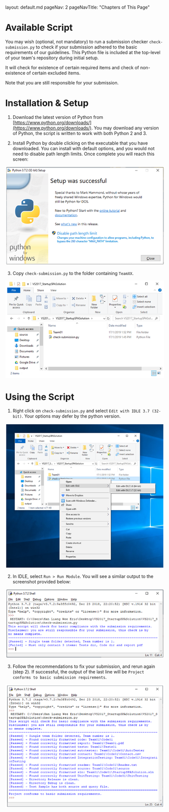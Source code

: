 <br>

<frontmatter>
  layout: default.md
  pageNav: 2
  pageNavTitle: "Chapters of This Page"
</frontmatter>

[](#available-script)Available Script
=====================================

You may wish (optional, not mandatory) to run a submission checker `check-submission.py` to check if your submission adhered to the basic requirements of our guidelines. This Python file is included at the top-level of your team's repository during initial setup.

It will check for existence of certain required items and check of non-existence of certain excluded items.

Note that you are still responsible for your submission.

[](#installation--setup)Installation & Setup
============================================

1.  Download the latest version of Python from [https://www.python.org/downloads/](https://www.python.org/downloads/). You may download any version of Python, the script is written to work with both Python 2 and 3.
    
2.  Install Python by double clicking on the executable that you have downloaded. You can install with default options, and you would not need to disable path length limits. Once complete you will reach this screen:
    

![figure-5](images/fig5.png)

3.  Copy `check-submission.py` to the folder containing `TeamXX`.

![figure-6](images/fig6.png)

[](#using-the-script)Using the Script
=====================================

1.  Right click on `check-submission.py` and select `Edit with IDLE 3.7 (32-bit)`. Your options may defer by the python version.

![figure-7](images/fig7.png)

2.  In IDLE, select `Run > Run Module`. You will see a similar output to the screenshot provided below:

![figure-8](images/fig8.png)

3.  Follow the recommendations to fix your submission, and rerun again (step 2). If successful, the output of the last line will be `Project conforms to basic submission requirements`.

![figure-9](images/fig9.png)